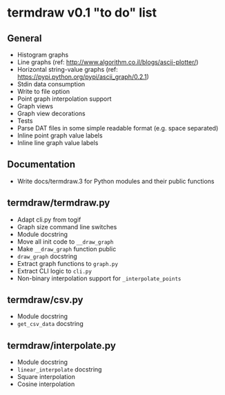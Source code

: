 termdraw v0.1 "to do" list
==========================

General
-------
+ Histogram graphs
+ Line graphs (ref: http://www.algorithm.co.il/blogs/ascii-plotter/)
+ Horizontal string-value graphs (ref:
  https://pypi.python.org/pypi/ascii_graph/0.2.1)
+ Stdin data consumption
+ Write to file option
+ Point graph interpolation support
+ Graph views
+ Graph view decorations
+ Tests
+ Parse DAT files in some simple readable format (e.g. space separated)
+ Inline point graph value labels
+ Inline line graph value labels

Documentation
-------------
+ Write docs/termdraw.3 for Python modules and their public functions

termdraw/termdraw.py
--------------------
+ Adapt cli.py from togif
+ Graph size command line switches
+ Module docstring
+ Move all init code to `__draw_graph`
+ Make `__draw_graph` function public
+ `draw_graph` docstring
+ Extract graph functions to `graph.py`
+ Extract CLI logic to `cli.py`
+ Non-binary interpolation support for `_interpolate_points`

termdraw/csv.py
---------------
+ Module docstring
+ `get_csv_data` docstring

termdraw/interpolate.py
-----------------------
+ Module docstring
+ `linear_interpolate` docstring
+ Square interpolation
+ Cosine interpolation

